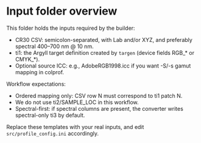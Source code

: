 # Input folder overview

This folder holds the inputs required by the builder:

- CR30 CSV: semicolon-separated, with Lab and/or XYZ, and preferably spectral 400–700 nm @ 10 nm.
- ti1: the Argyll target definition created by `targen` (device fields RGB_* or CMYK_*).
- Optional source ICC: e.g., AdobeRGB1998.icc if you want -S/-s gamut mapping in colprof.

Workflow expectations:
- Ordered mapping only: CSV row N must correspond to ti1 patch N.
- We do not use ti2/SAMPLE_LOC in this workflow.
- Spectral-first: if spectral columns are present, the converter writes spectral-only ti3 by default.

Replace these templates with your real inputs, and edit `src/profile_config.ini` accordingly.
